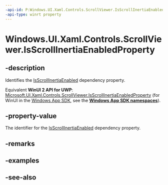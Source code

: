 ```yaml
---
-api-id: P:Windows.UI.Xaml.Controls.ScrollViewer.IsScrollInertiaEnabledProperty
-api-type: winrt property
---
```


<!-- Property syntax
public Windows.UI.Xaml.DependencyProperty IsScrollInertiaEnabledProperty { get; }
-->

# Windows.UI.Xaml.Controls.ScrollViewer.IsScrollInertiaEnabledProperty

## -description
Identifies the [IsScrollInertiaEnabled](scrollviewer_isscrollinertiaenabled.md) dependency property.

Equivalent **WinUI 2 API for UWP**: [Microsoft.UI.Xaml.Controls.ScrollViewer.IsScrollInertiaEnabledProperty](/windows/winui/api/microsoft.ui.xaml.controls.scrollviewer.isscrollinertiaenabledproperty) (for WinUI in the [Windows App SDK](/windows/apps/windows-app-sdk/), see the **[Windows App SDK namespaces](/windows/windows-app-sdk/api/winrt/)**).

## -property-value
The identifier for the [IsScrollInertiaEnabled](scrollviewer_isscrollinertiaenabled.md) dependency property.

## -remarks

## -examples

## -see-also
